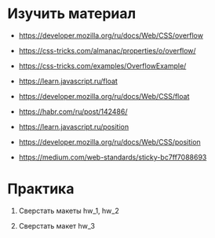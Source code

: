 ﻿# Изучить материал

* https://developer.mozilla.org/ru/docs/Web/CSS/overflow
* https://css-tricks.com/almanac/properties/o/overflow/
* https://css-tricks.com/examples/OverflowExample/

* https://learn.javascript.ru/float
* https://developer.mozilla.org/ru/docs/Web/CSS/float
* https://habr.com/ru/post/142486/

* https://learn.javascript.ru/position
* https://developer.mozilla.org/ru/docs/Web/CSS/position
* https://medium.com/web-standards/sticky-bc7ff7088693



# Практика

1) Сверстать макеты hw_1, hw_2

2) Сверстать макет hw_3